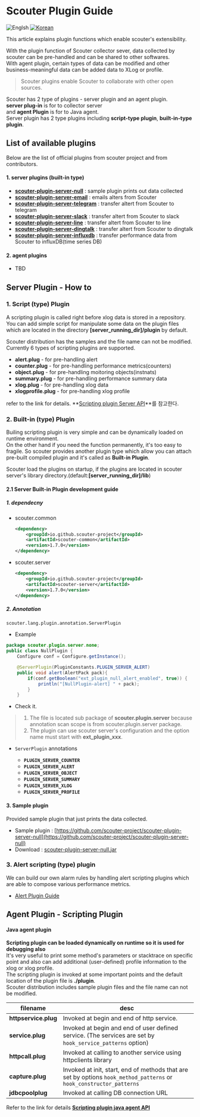 ﻿# Scouter Plugin Guide
![Englsh](https://img.shields.io/badge/language-English-orange.svg) [![Korean](https://img.shields.io/badge/language-Korean-blue.svg)](Plugin-Guide_kr.md)

This article explains plugin functions which enable scouter's extensibility. 

With the plugin function of Scouter collector sever, data collected by scouter can be pre-handled and can be shared to other softwares.  
With agent plugin, certain types of data can be modified and other business-meaningful data can be added data to XLog or profile. 

> Scouter plugins enable Scouter to collaborate with other open sources.

Scouter has 2 type of plugins - server plugin and an agent plugin.  
**server plug-in** is for to collector server  
and **agent Plugin** is for to Java agent.  
Server plugin has 2 type plugins including **script-type plugin**, **built-in-type plugin**.

## List of available plugins
Below are the list of official plugins from scouter project and from contributors.

#### 1. server plugins (built-in type)
- **[scouter-plugin-server-null](https://github.com/scouter-project/scouter-plugin-server-null)** : sample plugin prints out data collected
- **[scouter-plugin-server-email](https://github.com/scouter-project/scouter-plugin-server-alert-email)** : emails alters from Scouter
- **[scouter-plugin-server-telegram](https://github.com/scouter-project/scouter-plugin-server-alert-telegram)** : transfer altert from Scouter to telegram
- **[scouter-plugin-server-slack](https://github.com/scouter-project/scouter-plugin-server-alert-slack)** : transfer altert from Scouter to slack
- **[scouter-plugin-server-line](https://github.com/scouter-project/scouter-plugin-server-alert-line)** : transfer altert from Scouter to line
- **[scouter-plugin-server-dingtalk](https://github.com/scouter-project/scouter-plugin-server-alert-dingtalk)** : transfer altert from Scouter to dingtalk
- **[scouter-plugin-server-influxdb](https://github.com/scouter-project/scouter-plugin-server-influxdb)** : transfer performance data from Scouter to influxDB(time series DB)

#### 2. agent plugins
* TBD

## Server Plugin - How to

### 1. Script (type) Plugin
A scripting plugin is called right before xlog data is stored in a repository.
You can add simple script for manipulate some data on the plugin files which are located in the directory **[server_running_dir]/plugin** by default.
 
Scouter distribution has the samples and the file name can not be modified.  
Currently 6 types of scripting plugins are supported.
* **alert.plug** - for pre-handling alert
* **counter.plug** - for pre-handling performance metrics(counters)
* **object.plug** - for pre-handling moitoring objects(instnats)
* **summary.plug** - for pre-handling performance summary data
* **xlog.plug** - for pre-handling xlog data
* **xlogprofile.plug** - for pre-handling xlog profile

refer to the link for details. 
**[Scripting plugin Server API](Server-Plugin-Scripting.md)**를 참고한다.

### 2. Built-in (type) Plugin
Builing scripting plugin is very simple and can be dynamically loaded on runtime environment.  
On the other hand if you need the function permanently, it's too easy to fragile.
So scouter provides another plugin type which allow you can attach pre-built compiled plugin and it's called as **Built-in Plugin**.

Scouter load the plugins on startup, if the plugins are located in scouter server's library directory.(default:**[server_running_dir]/lib**)

#### 2.1 Server Built-in Plugin development guide
##### 1. dependecny
 * scouter.common
    ```xml
    <dependency>
        <groupId>io.github.scouter-project</groupId>
        <artifactId>scouter-common</artifactId>
        <version>1.7.0</version>
    </dependency>
    ```
 * scouter.server
    ```xml
    <dependency>
        <groupId>io.github.scouter-project</groupId>
        <artifactId>scouter-server</artifactId>
        <version>1.7.0</version>
    </dependency>
    ```
##### 2. Annotation
```scouter.lang.plugin.annotation.ServerPlugin ```

* Example
```java
package scouter.plugin.server.none;
public class NullPlugin {
    Configure conf = Configure.getInstance();

	@ServerPlugin(PluginConstants.PLUGIN_SERVER_ALERT)
    public void alert(AlertPack pack){
        if(conf.getBoolean("ext_plugin_null_alert_enabled", true)) {
            println("[NullPlugin-alert] " + pack);
        }
    }
```

* Check it.
> 1. The file is located sub package of **scouter.plugin.server** because annotation scan scope is from scouter.plugin.server package.    
> 2. The plugin can use scouter server's configuration and the option name must start with **ext_plugin_xxx**.  

* ```ServerPlugin``` annotations

    * **```PLUGIN_SERVER_COUNTER```**
    * **```PLUGIN_SERVER_ALERT```**
    * **```PLUGIN_SERVER_OBJECT```**
    * **```PLUGIN_SERVER_SUMMARY```**
    * **```PLUGIN_SERVER_XLOG```**
    * **```PLUGIN_SERVER_PROFILE```**

#### 3. Sample plugin
Provided sample plugin that just prints the data collected. 
 * Sample plugin : [https://github.com/scouter-project/scouter-plugin-server-null](https://github.com/scouter-project/scouter-plugin-server-null)
 * Download : [scouter-plugin-server-null.jar](https://github.com/scouter-project/scouter-plugin-server-null/releases/download/v1.0/scouter-plugin-server-null.jar)

### 3. Alert scripting (type) plugin
We can build our own alarm rules by handling alert scripting plugins which are able to compose various performance metrics.
  * [Alert Plugin Guide](./Alert-Plugin-Guide.md)

## Agent Plugin - Scripting Plugin

#### Java agent plugin
**Scripting plugin can be loaded dynamically on runtime so it is used for debugging also**    
It's very useful to print some method's parameters or stacktrace on specific point and also can add additional (user-defined) profile information to the xlog or xlog profile.     
The scripting plugin is invoked at some important points and the default location of the plugin file is **./plugin**.  
Scouter distribution includes sample plugin files and the file name can not be modified.  
 
|filename               |    desc                  |
|-------------------|-------------------------|
|**httpservice.plug**    | Invoked at begin and end of http service. |
|**service.plug**        | Invoked at begin and end of user defined service. (The services are set by ```hook_service_patterns``` option) |
|**httpcall.plug**       | Invoked at calling to another service using httpclients library |
|**capture.plug**        | Invoked at init, start, end of methods that are set by options ```hook_method_patterns``` or ```hook_constructor_patterns```  |
|**jdbcpoolplug**        | Invoked at calling DB connection URL |

Refer to the link for details **[Scripting plugin java agent API](JavaAgent-Plugin-Scripting.md)**
